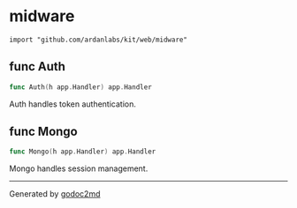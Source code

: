 
# midware
    import "github.com/ardanlabs/kit/web/midware"






## func Auth
``` go
func Auth(h app.Handler) app.Handler
```
Auth handles token authentication.


## func Mongo
``` go
func Mongo(h app.Handler) app.Handler
```
Mongo handles session management.









- - -
Generated by [godoc2md](http://godoc.org/github.com/davecheney/godoc2md)